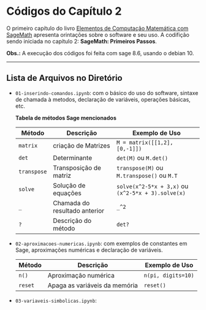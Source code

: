 # Códigos do Capítulo 2

O primeiro capítulo do livro [Elementos de Computação Matemática com SageMath](https://sagectu.com.br/) apresenta orintações sobre o software e seu uso. A codifição sendo iniciada no capítulo 2: __SageMath: Primeiros Passos__.

__Obs.:__ A execução dos códigos foi feita com sage 8.6, usando o debian 10.

---


## Lista de Arquivos no Diretório

* `01-inserindo-comandos.ipynb`: com o básico do uso do software, sintaxe de chamada à metodos, declaração de variáveis, operações básicas, etc.

    __Tabela de métodos Sage mencionados__

    Método   | Descrição          | Exemplo de Uso
    ---------|--------------------|---------------
    `matrix` | criação de Matrizes| `M = matrix([[1,2],[0,-1]])`
    `det`    | Determinante       | `det(M)`  ou `M.det()`
    `transpose`| Transposição de matriz | `transpose(M)`  ou `M.transpose()` ou `M.T`
    `solve`  | Solução de equações| `solve(x^2-5*x + 3,x)`  ou `(x^2-5*x + 3).solve(x)`
    `_`      | Chamada do resultado anterior | `_^2`
    `?`      | Descrição do método | `det?`

* `02-aproximacoes-numericas.ipynb`: com exemplos de constantes em Sage, aproximações numéricas e declaração de variáveis.

    Método   | Descrição          | Exemplo de Uso
    ---------|--------------------|---------------
    `n()`    | Aproximação numérica| `n(pi, digits=10)`
    `reset`  | Apaga as variáveis da memória| `reset()` 

* `03-variaveis-simbolicas.ipynb`: